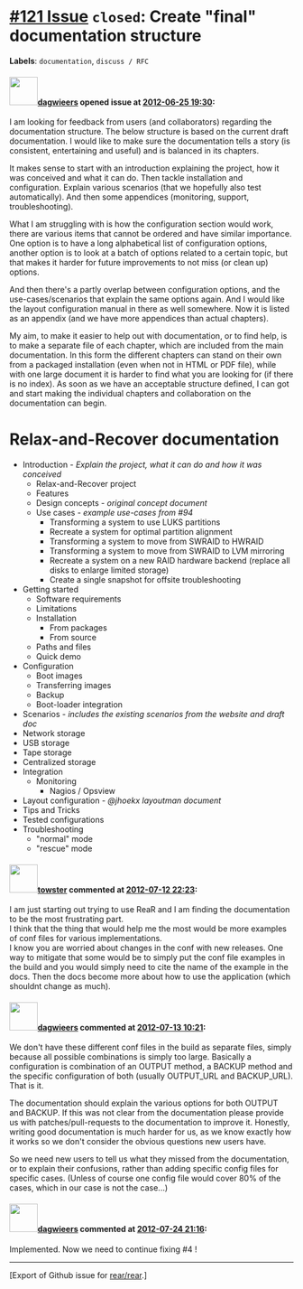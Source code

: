 [\#121 Issue](https://github.com/rear/rear/issues/121) `closed`: Create "final" documentation structure
=======================================================================================================

**Labels**: `documentation`, `discuss / RFC`

#### <img src="https://avatars.githubusercontent.com/u/388198?u=0732dee3fe5002278cfbf40359ec431bdcf5f06c&v=4" width="50">[dagwieers](https://github.com/dagwieers) opened issue at [2012-06-25 19:30](https://github.com/rear/rear/issues/121):

I am looking for feedback from users (and collaborators) regarding the
documentation structure. The below structure is based on the current
draft documentation. I would like to make sure the documentation tells a
story (is consistent, entertaining and useful) and is balanced in its
chapters.

It makes sense to start with an introduction explaining the project, how
it was conceived and what it can do. Then tackle installation and
configuration. Explain various scenarios (that we hopefully also test
automatically). And then some appendices (monitoring, support,
troubleshooting).

What I am struggling with is how the configuration section would work,
there are various items that cannot be ordered and have similar
importance. One option is to have a long alphabetical list of
configuration options, another option is to look at a batch of options
related to a certain topic, but that makes it harder for future
improvements to not miss (or clean up) options.

And then there's a partly overlap between configuration options, and the
use-cases/scenarios that explain the same options again. And I would
like the layout configuration manual in there as well somewhere. Now it
is listed as an appendix (and we have more appendices than actual
chapters).

My aim, to make it easier to help out with documentation, or to find
help, is to make a separate file of each chapter, which are included
from the main documentation. In this form the different chapters can
stand on their own from a packaged installation (even when not in HTML
or PDF file), while with one large document it is harder to find what
you are looking for (if there is no index). As soon as we have an
acceptable structure defined, I can got and start making the individual
chapters and collaboration on the documentation can begin.

Relax-and-Recover documentation
===============================

-   Introduction - *Explain the project, what it can do and how it was
    conceived*
    -   Relax-and-Recover project
    -   Features
    -   Design concepts - *original concept document*
    -   Use cases - *example use-cases from \#94*
        -   Transforming a system to use LUKS partitions
        -   Recreate a system for optimal partition alignment
        -   Transforming a system to move from SWRAID to HWRAID
        -   Transforming a system to move from SWRAID to LVM mirroring
        -   Recreate a system on a new RAID hardware backend (replace
            all disks to enlarge limited storage)
        -   Create a single snapshot for offsite troubleshooting
-   Getting started
    -   Software requirements
    -   Limitations
    -   Installation
        -   From packages
        -   From source
    -   Paths and files
    -   Quick demo
-   Configuration
    -   Boot images
    -   Transferring images
    -   Backup
    -   Boot-loader integration
-   Scenarios - *includes the existing scenarios from the website and
    draft doc*
-   Network storage
-   USB storage
-   Tape storage
-   Centralized storage
-   Integration
    -   Monitoring
        -   Nagios / Opsview
-   Layout configuration - *@jhoekx layoutman document*
-   Tips and Tricks
-   Tested configurations
-   Troubleshooting
    -   "normal" mode
    -   "rescue" mode

#### <img src="https://avatars.githubusercontent.com/u/1965956?v=4" width="50">[towster](https://github.com/towster) commented at [2012-07-12 22:23](https://github.com/rear/rear/issues/121#issuecomment-6949611):

I am just starting out trying to use ReaR and I am finding the
documentation to be the most frustrating part.  
I think that the thing that would help me the most would be more
examples of conf files for various implementations.  
I know you are worried about changes in the conf with new releases. One
way to mitigate that some would be to simply put the conf file examples
in the build and you would simply need to cite the name of the example
in the docs. Then the docs become more about how to use the application
(which shouldnt change as much).

#### <img src="https://avatars.githubusercontent.com/u/388198?u=0732dee3fe5002278cfbf40359ec431bdcf5f06c&v=4" width="50">[dagwieers](https://github.com/dagwieers) commented at [2012-07-13 10:21](https://github.com/rear/rear/issues/121#issuecomment-6959457):

We don't have these different conf files in the build as separate files,
simply because all possible combinations is simply too large. Basically
a configuration is combination of an OUTPUT method, a BACKUP method and
the specific configuration of both (usually OUTPUT\_URL and
BACKUP\_URL). That is it.

The documentation should explain the various options for both OUTPUT and
BACKUP. If this was not clear from the documentation please provide us
with patches/pull-requests to the documentation to improve it. Honestly,
writing good documentation is much harder for us, as we know exactly how
it works so we don't consider the obvious questions new users have.

So we need new users to tell us what they missed from the documentation,
or to explain their confusions, rather than adding specific config files
for specific cases. (Unless of course one config file would cover 80% of
the cases, which in our case is not the case...)

#### <img src="https://avatars.githubusercontent.com/u/388198?u=0732dee3fe5002278cfbf40359ec431bdcf5f06c&v=4" width="50">[dagwieers](https://github.com/dagwieers) commented at [2012-07-24 21:16](https://github.com/rear/rear/issues/121#issuecomment-7233661):

Implemented. Now we need to continue fixing \#4 !

------------------------------------------------------------------------

\[Export of Github issue for
[rear/rear](https://github.com/rear/rear).\]
